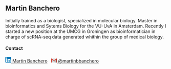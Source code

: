 ## Martin Banchero
Initially trained as a biologist, specialized in molecular biology. Master in bioinformatics and Sytems Biology for the VU-UvA in Amsterdam. Recently I started a new position at the UMCG in Groningen as bioinformatician in charge of scRNA-seq data generated whithin the group of medical biology.


#### Contact
[![linkedin](https://github.com/MartinBanchero/MartinBanchero/blob/master/linkedins.png) Martin Banchero](https://www.linkedin.com/in/martin-banchero-1883b8b2)
&nbsp;
[![gmail](https://github.com/MartinBanchero/MartinBanchero/blob/master/New_Logo_Gmail.png) @martinbbanchero](mailto:martinbbanchero@gmail.com)
&nbsp;
